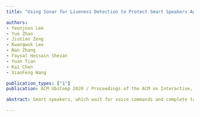```yaml
---
title: "Using Sonar for Liveness Detection to Protect Smart Speakers Against Remote Attackers"

authors:
- Yeonjoon Lee
- Yue Zhao
- Jiutian Zeng
- Kwangwuk Lee
- Nan Zhang
- Faysal Hossain Shezan
- Yuan Tian
- Kai Chen
- XiaoFeng Wang

publication_types: ["1"]
publication: ACM UbiComp 2020 / Proceedings of the ACM on Interactive, Mobile, Wearable and Ubiquitous Technologies (IMWUT)

abstract: Smart speakers, which wait for voice commands and complete tasks for users, are becoming part of common households. While voice commands came with basic functionalities in the earlier days, as the market grew, various commands with critical functionalities were developed; e.g., access banking services, send money, open front door. Such voice commands can cause serious consequences once smart speakers are attacked. Recent research shows that smart speakers are vulnerable to malicious voice commands sent from other speakers (e.g., TV, baby monitor, radio) in the same area. In this work, we propose the SPEAKER-SONAR, a sonar-based liveness detection system for smart speakers. Our approach aims to protect the smart speakers from remote attackers that leverage network-connected speakers to send malicious commands. The key idea of our approach is to make sure that the voice command is indeed coming from the user. For this purpose, the SPEAKER-SONAR emits an inaudible sound and tracks the user’s direction to compare it with the direction of the received voice command. The SPEAKER-SONAR does not require additional action from the user and works through an automatic consistency check. We built the SPEAKER-SONAR on a raspberry pi 3b, a circular microphone array, and a commodity speaker by imitating the Amazon Echo. Our evaluation shows that the SPEAKER-SONAR can reject remote voice attacks with an average accuracy of 95.5% in 2 meters, which significantly raises the bar for remote attackers. To the best of our knowledge, our defense is able to defend against known remote voice attack techniques.

---
```

